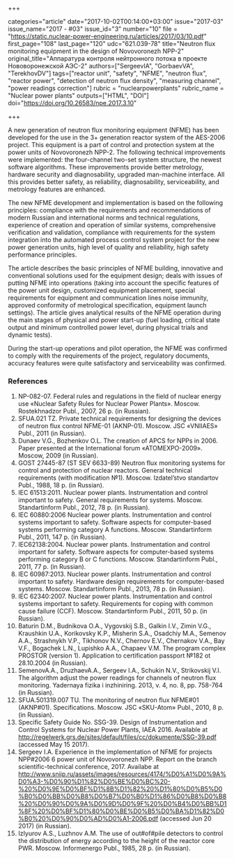 +++

categories="article"
date="2017-10-02T00:14:00+03:00"
issue="2017-03"
issue_name="2017 - #03"
issue_id="3"
number="10"
file = "https://static.nuclear-power-engineering.ru/articles/2017/03/10.pdf"
first_page="108"
last_page="120"
udc="621.039-78"
title="Neutron flux monitoring equipment in the design of Novovoronezh NPP-2"
original_title="Аппаратура контроля нейтронного потока в проекте Нововоронежской АЭС-2"
authors=["SergeevIА", "GorbaevVA", "TerekhovDV"]
tags=["reactor unit", "safety", "NFME", "neutron flux", "reactor power", "detection of neutron flux density", "measuring channel", "power readings correction"]
rubric = "nuclearpowerplants"
rubric_name = "Nuclear power plants"
outputs=["HTML", "DOI"]
doi="https://doi.org/10.26583/npe.2017.3.10"

+++

A new generation of neutron flux monitoring equipment (NFME) has been developed for the use in the 3+ generation reactor system of the AES-2006 project. This equipment is a part of control and protection system at the power units of Novovoronezh NPP-2. The following technical improvements were implemented: the four-channel two-set system structure, the newest software algorithms. These improvements provide better metrology, hardware security and diagnosability, upgraded man-machine interface. All this provides better safety, as reliability, diagnosability, serviceability, and metrology features are enhanced.

The new NFME development and implementation is based on the following principles: compliance with the requirements and recommendations of modern Russian and international norms and technical regulations, experience of creation and operation of similar systems, comprehensive verification and validation, compliance with requirements for the system integration into the automated process control system project for the new power generation units, high level of quality and reliability, high safety performance principles.

The article describes the basic principles of NFME building, innovative and conventional solutions used for the equipment design; deals with issues of putting NFME into operations (taking into account the specific features of the power unit design, customized equipment placement, special requirements for equipment and communication lines noise immunity, approved conformity of metrological specification, equipment launch settings). The article gives analytical results of the NFME operation during the main stages of physical and power start-up (fuel loading, critical state output and minimum controlled power level, during physical trials and dynamic tests).

During the start-up operations and pilot operation, the NFME was confirmed to comply with the requirements of the project, regulatory documents, accuracy features were quite satisfactory and serviceability was confirmed.

### References

1. NP-082-07. Federal rules and regulations in the field of nuclear energy use «Nuclear Safety Rules for Nuclear Power Plants». Moscow. Rostekhnadzor Publ., 2007, 26 p. (in Russian).
2. SFUA.021 TZ. Private technical requirements for designing the devices of neutron flux control NFME-01 (AKNP-01). Moscow. JSC «VNIIAES» Publ., 2011 (in Russian).
3. Dunaev V.G., Bozhenkov O.L. The creation of APCS for NPPs in 2006. Paper presented at the International forum «ATOMEXPO-2009». Moscow, 2009 (in Russian).
4. GOST 27445-87 (ST SEV 6633-89) Neutron flux monitoring systems for control and protection of nuclear reactors. General technical requirements (with modification №1). Moscow. Izdatel’stvo standartov Publ., 1988, 18 p. (in Russian).
5. IEC 61513:2011. Nuclear power plants. Instrumentation and control important to safety. General requirements for systems. Moscow. Standartinform Publ., 2012, 78 p. (in Russian).
6. IEC 60880:2006 Nuclear power plants. Instrumentation and control systems important to safety. Software aspects for computer-based systems performing category A functions. Moscow. Standartinform Publ., 2011, 147 p. (in Russian).
7. IEC62138:2004. Nuclear power plants. Instrumentation and control important for safety. Software aspects for computer-based systems performing category B or C functions. Moscow. Standartinform Publ., 2011, 77 p. (in Russian).
8. IEC 60987:2013. Nuclear power plants. Instrumentation and control important to safety. Hardware design requirements for computer-based systems. Moscow. Standartinform Publ., 2013, 78 p. (in Russian).
9. IEC 62340:2007. Nuclear power plants. Instrumentation and control systems important to safety. Requirements for coping with common cause failure (CCF). Moscow. Standartinform Publ., 2011, 50 p. (in Russian).
10. Baturin D.M., Budnikova O.A., Vygovskij S.B., Galkin I.V., Zimin V.G., Kraushkin U.A., Korikovsky K.P., Misherin S.A., Osadchiy M.A., Semenov A.A., Strashnykh V.P., Tikhonov N.V., Chernov E.V., Chernakov V.A., Bay V.F., Bogachek L.N., Lupishko A.A., Chapaev V.M. The program complex PROSTOR (version 1). Application to certification passport №182 ot 28.10.2004 (in Russian).
11. SemenovA.A., DruzhaevA.A., Sergeev I.A., Schukin N.V., Strikovskij V.I. The algorithm adjust the power readings for channels of neutron flux monitoring. Yadernaya fizika i inzhiniring. 2013, v. 4, no. 8, pp. 758-764 (in Russian).
12. SFUA.501319.007 TU. The monitoring of neutron flux NFME#01 (AKNP#01). Specifications. Moscow. JSC «SKU-Atom» Publ., 2010, 8 p. (in Russian).
13. Specific Safety Guide No. SSG-39. Design of Instrumentation and Control Systems for Nuclear Power Plants, IAEA 2016. Available at http://regelwerk.grs.de/sites/default/files/cc/dokumente/SSG-39.pdf (accessed May 15 2017).
14. Sergeev I.A. Experience in the implementation of NFME for projects NPP#2006 6 power unit of Novovoronezh NPP. Report on the branch scientific-technical conference, 2017. Availabe at http://www.sniip.ru/assets/images/resources/4174/%D0%A1%D0%9A%D0%A3-%D0%90%D1%82%D0%BE%D0%BC%20-%20%D0%9E%D0%BF%D1%8B%D1%82%20%D1%80%D0%B5%D0%B0%D0%BB%D0%B8%D0%B7%D0%B0%D1%86%D0%B8%D0%B8%20%D0%90%D0%9A%D0%9D%D0%9F%20%D0%B4%D0%BB%D1%8F%20%D0%BF%D1%80%D0%BE%D0%B5%D0%BA%D1%82%D0%B0%20%D0%90%D0%AD%D0%A1-2006.pdf (accessed Jun 20 2017) (in Russian).
15. IzІyurov A.S., Luzhnov A.M. The use of out#of#pile detectors to control the distribution of energy according to the height of the reactor core PWR. Moscow. Informenergo Publ., 1985, 28 p. (in Russian).